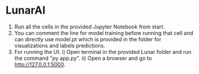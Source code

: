 # LunarAI
1. Run all the cells in the provided Jupyter Notebook from start.
2. You can comment the line for model training before running that cell and can directly use model.pt which is provided in the folder for visualizations and labels predictions.
3. For running the UI:
	i) Open terminal in the provided Lunar folder and run the command "py app.py".
	ii) Open a browser and go to http://127.0.0.1:5000.
